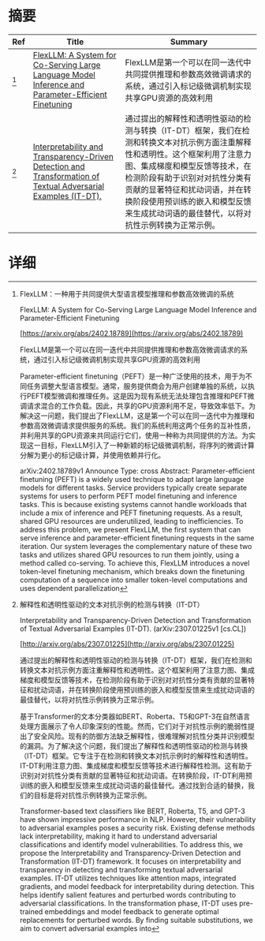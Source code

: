 # 摘要

| Ref | Title | Summary |
| --- | --- | --- |
| [^1] | [FlexLLM: A System for Co-Serving Large Language Model Inference and Parameter-Efficient Finetuning](https://arxiv.org/abs/2402.18789) | FlexLLM是第一个可以在同一迭代中共同提供推理和参数高效微调请求的系统，通过引入标记级微调机制实现共享GPU资源的高效利用 |
| [^2] | [Interpretability and Transparency-Driven Detection and Transformation of Textual Adversarial Examples (IT-DT).](http://arxiv.org/abs/2307.01225) | 通过提出的解释性和透明性驱动的检测与转换（IT-DT）框架，我们在检测和转换文本对抗示例方面注重解释性和透明性。这个框架利用了注意力图、集成梯度和模型反馈等技术，在检测阶段有助于识别对对抗性分类有贡献的显著特征和扰动词语，并在转换阶段使用预训练的嵌入和模型反馈来生成扰动词语的最佳替代，以将对抗性示例转换为正常示例。 |

# 详细

[^1]: FlexLLM：一种用于共同提供大型语言模型推理和参数高效微调的系统

    FlexLLM: A System for Co-Serving Large Language Model Inference and Parameter-Efficient Finetuning

    [https://arxiv.org/abs/2402.18789](https://arxiv.org/abs/2402.18789)

    FlexLLM是第一个可以在同一迭代中共同提供推理和参数高效微调请求的系统，通过引入标记级微调机制实现共享GPU资源的高效利用

    

    Parameter-efficient finetuning（PEFT）是一种广泛使用的技术，用于为不同任务调整大型语言模型。通常，服务提供商会为用户创建单独的系统，以执行PEFT模型微调和推理任务。这是因为现有系统无法处理包含推理和PEFT微调请求混合的工作负载。因此，共享的GPU资源利用不足，导致效率低下。为解决这一问题，我们提出了FlexLLM，这是第一个可以在同一迭代中为推理和参数高效微调请求提供服务的系统。我们的系统利用这两个任务的互补性质，并利用共享的GPU资源来共同运行它们，使用一种称为共同提供的方法。为实现这一目标，FlexLLM引入了一种新颖的标记级微调机制，将序列的微调计算分解为更小的标记级计算，并使用依赖并行化。

    arXiv:2402.18789v1 Announce Type: cross  Abstract: Parameter-efficient finetuning (PEFT) is a widely used technique to adapt large language models for different tasks. Service providers typically create separate systems for users to perform PEFT model finetuning and inference tasks. This is because existing systems cannot handle workloads that include a mix of inference and PEFT finetuning requests. As a result, shared GPU resources are underutilized, leading to inefficiencies. To address this problem, we present FlexLLM, the first system that can serve inference and parameter-efficient finetuning requests in the same iteration. Our system leverages the complementary nature of these two tasks and utilizes shared GPU resources to run them jointly, using a method called co-serving. To achieve this, FlexLLM introduces a novel token-level finetuning mechanism, which breaks down the finetuning computation of a sequence into smaller token-level computations and uses dependent parallelization
    
[^2]: 解释性和透明性驱动的文本对抗示例的检测与转换（IT-DT）

    Interpretability and Transparency-Driven Detection and Transformation of Textual Adversarial Examples (IT-DT). (arXiv:2307.01225v1 [cs.CL])

    [http://arxiv.org/abs/2307.01225](http://arxiv.org/abs/2307.01225)

    通过提出的解释性和透明性驱动的检测与转换（IT-DT）框架，我们在检测和转换文本对抗示例方面注重解释性和透明性。这个框架利用了注意力图、集成梯度和模型反馈等技术，在检测阶段有助于识别对对抗性分类有贡献的显著特征和扰动词语，并在转换阶段使用预训练的嵌入和模型反馈来生成扰动词语的最佳替代，以将对抗性示例转换为正常示例。

    

    基于Transformer的文本分类器如BERT、Roberta、T5和GPT-3在自然语言处理方面展示了令人印象深刻的性能。然而，它们对于对抗性示例的脆弱性提出了安全风险。现有的防御方法缺乏解释性，很难理解对抗性分类并识别模型的漏洞。为了解决这个问题，我们提出了解释性和透明性驱动的检测与转换（IT-DT）框架。它专注于在检测和转换文本对抗示例时的解释性和透明性。IT-DT利用注意力图、集成梯度和模型反馈等技术进行解释性检测。这有助于识别对对抗性分类有贡献的显著特征和扰动词语。在转换阶段，IT-DT利用预训练的嵌入和模型反馈来生成扰动词语的最佳替代。通过找到合适的替换，我们的目标是将对抗性示例转换为正常示例。

    Transformer-based text classifiers like BERT, Roberta, T5, and GPT-3 have shown impressive performance in NLP. However, their vulnerability to adversarial examples poses a security risk. Existing defense methods lack interpretability, making it hard to understand adversarial classifications and identify model vulnerabilities. To address this, we propose the Interpretability and Transparency-Driven Detection and Transformation (IT-DT) framework. It focuses on interpretability and transparency in detecting and transforming textual adversarial examples. IT-DT utilizes techniques like attention maps, integrated gradients, and model feedback for interpretability during detection. This helps identify salient features and perturbed words contributing to adversarial classifications. In the transformation phase, IT-DT uses pre-trained embeddings and model feedback to generate optimal replacements for perturbed words. By finding suitable substitutions, we aim to convert adversarial examples into
    

